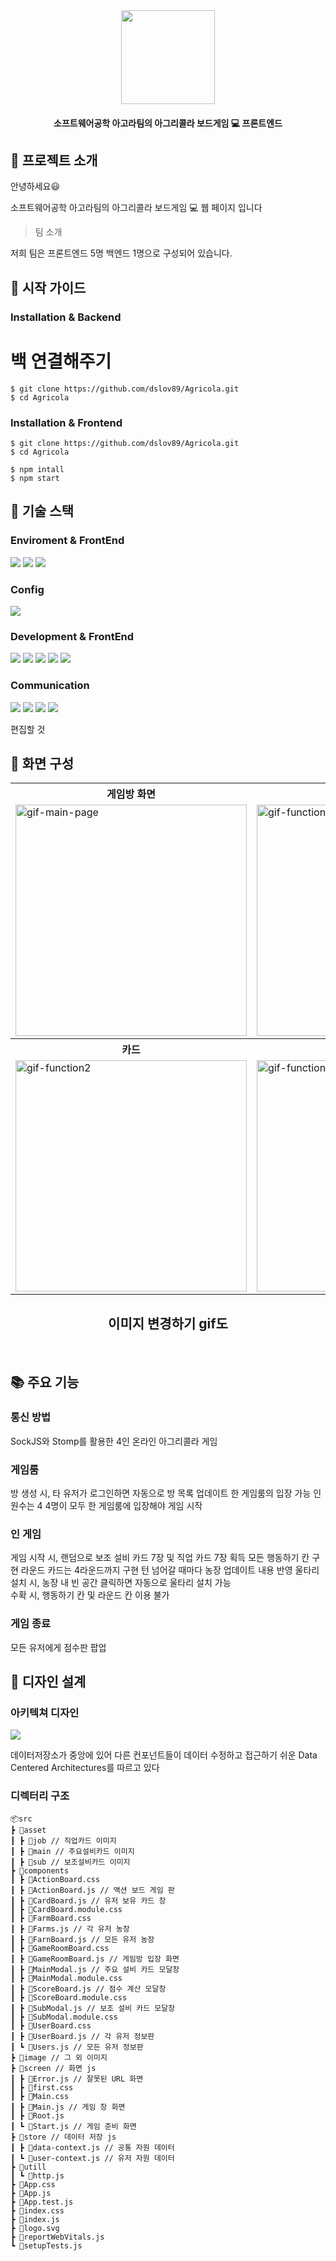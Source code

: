 <div align="center">
  
<img src="https://github.com/dslov89/Agricola/assets/71018440/ad428ee1-36a8-47a8-9d1a-46aaff1bf165"  width=150 >
  
 #### 소프트웨어공학 아고라팀의 아그리콜라 보드게임 :computer: 프론트엔드
</div>

## :memo: 프로젝트 소개

안녕하세요:smiley: 

소프트웨어공학 아고라팀의 아그리콜라 보드게임 :computer: 웹 페이지 입니다

>  팀 소개

저희 팀은 프론트엔드 5명 백엔드 1명으로 구성되어 있습니다.

## :orange_book: 시작 가이드

### Installation & Backend
# 백 연결해주기 
```
$ git clone https://github.com/dslov89/Agricola.git
$ cd Agricola
```

### Installation & Frontend
```
$ git clone https://github.com/dslov89/Agricola.git
$ cd Agricola

$ npm intall 
$ npm start
```

##  :hammer: 기술 스택

### Enviroment & FrontEnd
<div>
  <img src="https://img.shields.io/badge/visual studio code-007ACC?style=for-the-badge&logo=visual studio&logoColor=white">
  <img src="https://img.shields.io/badge/github-181717?style=for-the-badge&logo=github&logoColor=white">
  <img src="https://img.shields.io/badge/git-F05032?style=for-the-badge&logo=git&logoColor=white">

</div>

### Config
<div>
  <img src="https://img.shields.io/badge/npm-CB3837?style=for-the-badge&logo=npm&logoColor=white"> 
  </div>
  
### Development & FrontEnd
<div>
  <img src="https://img.shields.io/badge/css-1572B6?style=for-the-badge&logo=css3&logoColor=white"> 
  <img src="https://img.shields.io/badge/javascript-F7DF1E?style=for-the-badge&logo=javascript&logoColor=black"> 
  <img src="https://img.shields.io/badge/react-61DAFB?style=for-the-badge&logo=react&logoColor=black"> 
     <img src="https://img.shields.io/badge/sockjs-010101?style=for-the-badge&logo=socketdotio&logoColor=white">
       <img src="https://img.shields.io/badge/jest-C21325?style=for-the-badge&logo=jest&logoColor=white">
  </div>

### Communication 

  <div>
  <img src="https://img.shields.io/badge/slack-4A154B?style=for-the-badge&logo=slack&logoColor=white"> 
  <img src="https://img.shields.io/badge/notion-000000?style=for-the-badge&logo=notion&logoColor=white"> 
  <img src="https://img.shields.io/badge/googlesheets-34A853?style=for-the-badge&logo=googlesheets&logoColor=white"> 
    <img src="https://img.shields.io/badge/jirasoftware-0052CC?style=for-the-badge&logo=jirasoftware&logoColor=white"> 
  </div>
  
  편집할 것

## :art: 화면 구성
<div align="center">
  <table>
    <tr align="center">
      <th>게임방 화면</th>
      <th>게임 화면</th>
    </tr>
    <tr>
      <td><img src="https://github.com/dslov89/Agricola/assets/71018440/84d24642-4e77-4fec-bb5a-ae39c2d8101f" alt="gif-main-page" width="370"></td>
      <td><img src="https://github.com/dslov89/Agricola/assets/71018440/84d24642-4e77-4fec-bb5a-ae39c2d8101f"alt="gif-function1" width="370"></td>
    </tr>
    <tr align="center">
      <th>카드</th>
      <th>농장</th>
    </tr>
    <tr>
      <td><img src="https://github.com/dslov89/Agricola/assets/71018440/84d24642-4e77-4fec-bb5a-ae39c2d8101f" alt="gif-function2" width="370"></td>
      <td><img src= "https://github.com/dslov89/Agricola/assets/71018440/84d24642-4e77-4fec-bb5a-ae39c2d8101f"alt="gif-function3" width="370"></td>
    </tr>
  </table>
  
  ## 이미지 변경하기 gif도 
</div>
<br>


## :books: 주요 기능

###  통신 방법
SockJS와 Stomp를 활용한 4인 온라인 아그리콜라 게임

###  게임룸
방 생성 시, 타 유저가 로그인하면 자동으로 방 목록 업데이트
한 게임룸의 입장 가능 인원수는 4
4명이 모두 한 게임룸에 입장해야 게임 시작

### 인 게임
게임 시작 시, 랜덤으로 보조 설비 카드 7장 및 직업 카드 7장 획득
모든 행동하기 칸 구현
라운드 카드는 4라운드까지 구현
턴 넘어갈 때마다 농장 업데이트 내용 반영
울타리 설치 시, 농장 내 빈 공간 클릭하면 자동으로 울타리 설치 가능  
수확 시, 행동하기 칸 및 라운드 칸 이용 불가

###  게임 종료
모든 유저에게 점수판 팝업

## :scroll: 디자인 설계
  ### 아키텍쳐 디자인
  <img src="https://github.com/dslov89/Agricola/assets/71018440/84d24642-4e77-4fec-bb5a-ae39c2d8101f">
  
   데이터저장소가 중앙에 있어 다른 컨포넌트들이 데이터 수정하고 접근하기 쉬운 Data Centered Architectures를 따르고 있다
  
  ### 디렉터리 구조 
  
  ```
📦src
 ┣ 📂asset
 ┃ ┣ 📂job // 직업카드 이미지
 ┃ ┣ 📂main // 주요설비카드 이미지
 ┃ ┣ 📂sub // 보조설비카드 이미지
 ┣ 📂components
 ┃ ┣ 📜ActionBoard.css
 ┃ ┣ 📜ActionBoard.js // 액션 보드 게임 판 
 ┃ ┣ 📜CardBoard.js // 유저 보유 카드 창 
 ┃ ┣ 📜CardBoard.module.css
 ┃ ┣ 📜FarmBoard.css 
 ┃ ┣ 📜Farms.js // 각 유저 농장 
 ┃ ┣ 📜FarnBoard.js // 모든 유저 농장 
 ┃ ┣ 📜GameRoomBoard.css
 ┃ ┣ 📜GameRoomBoard.js // 게임방 입장 화면
 ┃ ┣ 📜MainModal.js // 주요 설비 카드 모달창
 ┃ ┣ 📜MainModal.module.css
 ┃ ┣ 📜ScoreBoard.js // 점수 계산 모달창
 ┃ ┣ 📜ScoreBoard.module.css
 ┃ ┣ 📜SubModal.js // 보조 설비 카드 모달창
 ┃ ┣ 📜SubModal.module.css
 ┃ ┣ 📜UserBoard.css
 ┃ ┣ 📜UserBoard.js // 각 유저 정보판
 ┃ ┗ 📜Users.js // 모든 유저 정보판 
 ┣ 📂image // 그 외 이미지 
 ┣ 📂screen // 화면 js
 ┃ ┣ 📜Error.js // 잘못된 URL 화면
 ┃ ┣ 📜first.css
 ┃ ┣ 📜Main.css 
 ┃ ┣ 📜Main.js // 게임 창 화면
 ┃ ┣ 📜Root.js
 ┃ ┗ 📜Start.js // 게임 준비 화면 
 ┣ 📂store // 데이터 저장 js
 ┃ ┣ 📜data-context.js // 공통 자원 데이터
 ┃ ┗ 📜user-context.js // 유저 자원 데이터 
 ┣ 📂utill
 ┃ ┗ 📜http.js
 ┣ 📜App.css
 ┣ 📜App.js
 ┣ 📜App.test.js
 ┣ 📜index.css
 ┣ 📜index.js
 ┣ 📜logo.svg
 ┣ 📜reportWebVitals.js
 ┗ 📜setupTests.js
  ```

  
